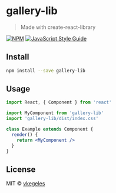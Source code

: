 # gallery-lib

> Made with create-react-library

[![NPM](https://img.shields.io/npm/v/gallery-lib.svg)](https://www.npmjs.com/package/gallery-lib) [![JavaScript Style Guide](https://img.shields.io/badge/code_style-standard-brightgreen.svg)](https://standardjs.com)

## Install

```bash
npm install --save gallery-lib
```

## Usage

```jsx
import React, { Component } from 'react'

import MyComponent from 'gallery-lib'
import 'gallery-lib/dist/index.css'

class Example extends Component {
  render() {
    return <MyComponent />
  }
}
```

## License

MIT © [vkegeles](https://github.com/vkegeles)
